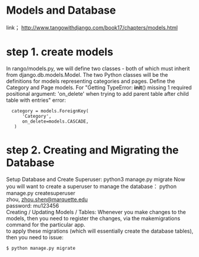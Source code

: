 # Models and Database    
link； http://www.tangowithdjango.com/book17/chapters/models.html   

# step 1. create models    
In rango/models.py, we will define two classes - both of which must inherit from django.db.models.Model. The two Python classes will be the definitions for models representing categories and pages. Define the Category and Page models.
For "Getting TypeError: __init__() missing 1 required positional argument: 'on_delete' when trying to add parent table after child table with entries" error:  
  
      category = models.ForeignKey(    
	      'Category',    
	      on_delete=models.CASCADE,
       )

# step 2. Creating and Migrating the Database   
Setup Database and Create Superuser: python3 manage.py migrate
Now you will want to create a superuser to manage the database： python manage.py createsuperuser   
zhou, zhou.shen@marquette.edu   
password: mu123456   
Creating / Updating Models / Tables: Whenever you make changes to the models, then you need to register the changes, via the makemigrations command for the particular app.     
to apply these migrations (which will essentially create the database tables), then you need to issue:

	$ python manage.py migrate

